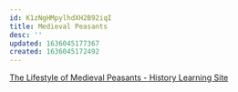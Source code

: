 ```yaml
---
id: K1zNgHMpylhdXH2B92iqI
title: Medieval Peasants
desc: ''
updated: 1636045177367
created: 1636045172492
---
```


[The Lifestyle of Medieval Peasants - History Learning Site](https://www.historylearningsite.co.uk/medieval-england/the-lifestyle-of-medieval-peasants/)